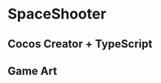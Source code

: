 # SpaceShooter


## Cocos Creator + TypeScript
## Game Art [](https://opengameart.org/content/space-shooter-art)